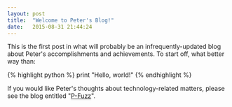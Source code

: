 ```yaml
---
layout: post
title:  "Welcome to Peter's Blog!"
date:   2015-08-31 21:44:24
---
```

This is the first post in what will probably be an infrequently-updated blog about Peter's accomplishments and achievements. To start off, what better way than:

{% highlight python %}
print "Hello, world!"
{% endhighlight %}

If you would like Peter's thoughts about technology-related matters, please see the blog entitled "[P-Fuzz](http://pplantinga.github.io)".
